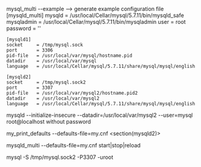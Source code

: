 mysql_multi --example --> generate example configuration file 
    [mysqld_multi]
    mysqld     = /usr/local/Cellar/mysql/5.7.11/bin/mysqld_safe
    mysqladmin = /usr/local/Cellar/mysql/5.7.11/bin/mysqladmin
    user       = root
    password   = ''

    [mysqld1]
    socket     = /tmp/mysql.sock
    port       = 3306
    pid-file   = /usr/local/var/mysql/hostname.pid
    datadir    = /usr/local/var/mysql
    language   = /usr/local/Cellar/mysql/5.7.11/share/mysql/mysql/english

    [mysqld2]
    socket     = /tmp/mysql.sock2
    port       = 3307
    pid-file   = /usr/local/var/mysql2/hostname.pid2
    datadir    = /usr/local/var/mysql2
    language   = /usr/local/Cellar/mysql/5.7.11/share/mysql/mysql/english


mysqld --initialize-insecure --datadir=/usr/local/var/mysql2 --user=mysql
    root@localhost without password

my_print_defaults --defaults-file=my.cnf <section(mysqld2)>


mysqld_multi --defaults-file=my.cnf start|stop|reload


mysql -S /tmp/mysql.sock2 -P3307 -uroot
